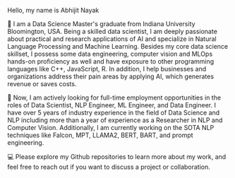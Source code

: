 
Hello, my name is Abhijit Nayak

🤖 I am a Data Science Master's graduate from Indiana University Bloomington, USA. Being a skilled data scientist, I am deeply passionate about practical and research applications of AI and specialize in Natural Language Processing and Machine Learning. Besides my core data science skillset, I possess some data engineering, computer vision and MLOps hands-on proficiency as well and have exposure to other programming languages like C++, JavaScript, R. In addition, I help businesses and organizations address their pain areas by applying AI, which generates revenue or saves costs.

💬 Now, I am actively looking for full-time employment opportunities in the roles of Data Scientist, NLP Engineer, ML Engineer, and Data Engineer. I have over 5 years of industry experience in the field of Data Science and NLP including more than a year of experience as a Researcher in NLP and Computer Vision. Additionally, I am currently working on the SOTA NLP techniques like Falcon, MPT, LLAMA2, BERT, BART, and prompt engineering.

💻 Please explore my Github repositories to learn more about my work, and feel free to reach out if you want to discuss a project or collaboration. 


<p align="center">
  <a href="https://www.linkedin.com/in/nayakab" </a>
</p>
